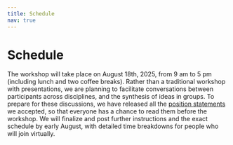 ```yaml
---
title: Schedule
nav: true
---
```


# Schedule

The workshop will take place on August 18th, 2025, from 9 am to 5 pm (including lunch and two coffee breaks).
Rather than a traditional workshop with presentations, we are planning to facilitate conversations between participants across disciplines, and the synthesis of ideas in groups.
To prepare for these discussions, we have released all the [position statements](/papers) we accepted, so that everyone has a chance to read them before the workshop.
We will finalize and post further instructions and the exact schedule by early August, with detailed time breakdowns for people who will join virtually.
